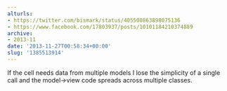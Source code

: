 ```yaml
---
alturls:
- https://twitter.com/bismark/status/405500863898075136
- https://www.facebook.com/17803937/posts/10101184210374889
archive:
- 2013-11
date: '2013-11-27T00:58:34+00:00'
slug: '1385513914'
---
```


If the cell needs data from multiple models I lose the simplicity of a single call and the model-&gt;view code spreads across multiple classes.

